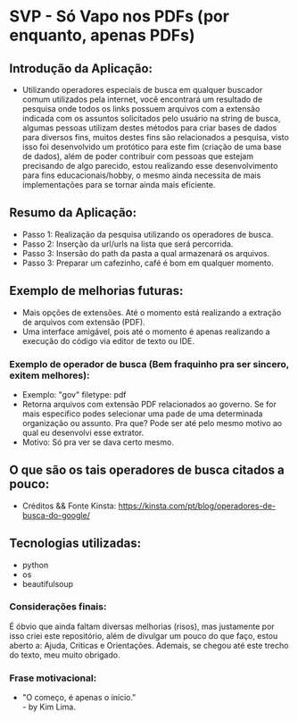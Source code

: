 # SVP - Só Vapo nos PDFs (por enquanto, apenas PDFs)

## Introdução da Aplicação:

- Utilizando operadores especiais de busca em qualquer buscador comum utilizados pela internet, você encontrará um resultado de pesquisa onde todos os links possuem arquivos com a extensão indicada com os assuntos solicitados pelo usuário na string de busca, algumas pessoas utilizam destes métodos para criar bases de dados para diversos fins, muitos destes fins são relacionados a pesquisa, visto isso foi desenvolvido um protótico para este fim (criação de uma base de dados), além de poder contribuir com pessoas que estejam precisando de algo parecido, estou realizando esse desenvolvimento para fins educacionais/hobby, o mesmo ainda necessita de mais implementações para se tornar ainda mais eficiente.

## Resumo da Aplicação:
- Passo 1: Realização da pesquisa utilizando os operadores de busca.
- Passo 2: Inserção da url/urls na lista que será percorrida.
- Passo 3: Insersão do path da pasta a qual armazenará os arquivos.
- Passo 3: Preparar um cafezinho, café é bom em qualquer momento.

## Exemplo de melhorias futuras:
- Mais opções de extensões. Até o momento está realizando a extração de arquivos com extensão (PDF).
- Uma interface amigável, pois até o momento é apenas realizando a execução do código via editor de texto ou IDE.

### Exemplo de operador de busca (Bem fraquinho pra ser sincero, exitem melhores):
- Exemplo: "gov" filetype: pdf
- Retorna arquivos com extensão PDF relacionados ao governo. Se for mais especifico podes selecionar uma pade de uma determinada organização ou assunto. Pra que? Pode ser até pelo mesmo motivo ao qual eu desenvolvi esse extrator.
- Motivo: Só pra ver se dava certo mesmo.

## O que são os tais operadores de busca citados a pouco:
- Créditos && Fonte Kinsta:
https://kinsta.com/pt/blog/operadores-de-busca-do-google/


## Tecnologias utilizadas:
- python
- os
- beautifulsoup

### Considerações finais:
É óbvio que ainda faltam diversas melhorias (risos), mas justamente por isso criei este repositório, além de divulgar um pouco do que faço, estou aberto a: Ajuda, Criticas e Orientações. Ademais, se chegou até este trecho do texto, meu muito obrigado.

### Frase motivacional:
- "O começo, é apenas o início."    
\- by Kim Lima.
